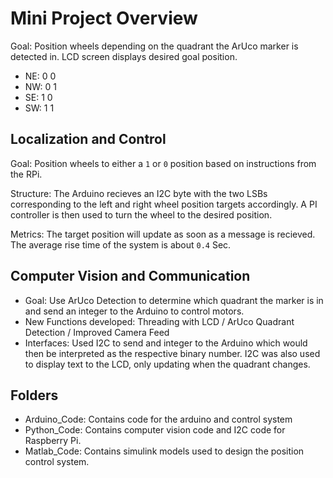 # Mini Project Overview
Goal: Position wheels depending on the quadrant the ArUco marker is detected in. LCD screen displays desired goal position.
- NE: 0 0
- NW: 0 1
- SE: 1 0
- SW: 1 1

## Localization and Control
Goal: Position wheels to either a `1` or `0` position based on instructions from the RPi.

Structure: The Arduino recieves an I2C byte with the two LSBs corresponding to the left and right wheel position targets accordingly. A PI controller is then used to turn the wheel to the desired position.

Metrics: The target position will update as soon as a message is recieved. The average rise time of the system is about `0.4` Sec.

## Computer Vision and Communication
- Goal: Use ArUco Detection to determine which quadrant the marker is in and send an integer to the Arduino to control motors.
- New Functions developed: Threading with LCD / ArUco Quadrant Detection / Improved Camera Feed
- Interfaces: Used I2C to send and integer to the Arduino which would then be interpreted as the respective binary number. I2C was also used to display text to the LCD, only updating when the quadrant changes.

## Folders
- Arduino_Code: Contains code for the arduino and control system 
- Python_Code: Contains computer vision code and I2C code for Raspberry Pi.
- Matlab_Code: Contains simulink models used to design the position control system.